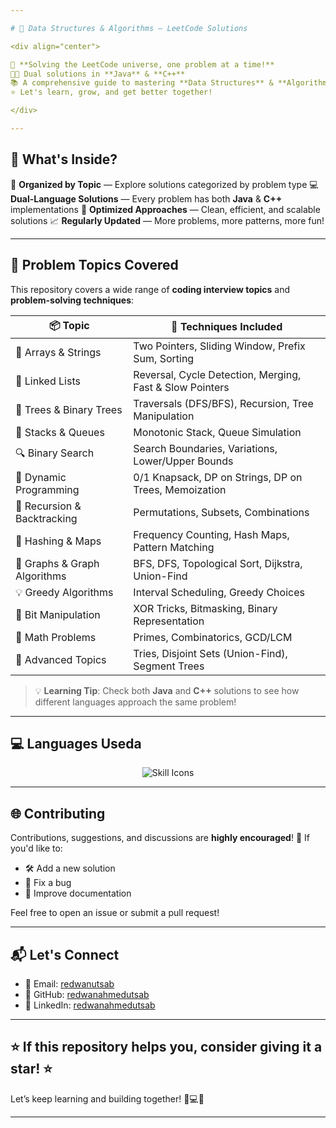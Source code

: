 ```yaml
---

# 🚀 Data Structures & Algorithms — LeetCode Solutions

<div align="center">

🧮 **Solving the LeetCode universe, one problem at a time!**
👨‍💻 Dual solutions in **Java** & **C++**
📚 A comprehensive guide to mastering **Data Structures** & **Algorithms**
⭐ Let's learn, grow, and get better together!

</div>

---
```


## 📂 What's Inside?

🎯 **Organized by Topic** — Explore solutions categorized by problem type
💻 **Dual-Language Solutions** — Every problem has both **Java** & **C++** implementations
🚀 **Optimized Approaches** — Clean, efficient, and scalable solutions
📈 **Regularly Updated** — More problems, more patterns, more fun!

---

## 🧠 Problem Topics Covered

This repository covers a wide range of **coding interview topics** and **problem-solving techniques**:

| 📦 Topic                     | 🚀 Techniques Included                                   |
| ---------------------------- | -------------------------------------------------------- |
| 🔢 Arrays & Strings          | Two Pointers, Sliding Window, Prefix Sum, Sorting        |
| 🔗 Linked Lists              | Reversal, Cycle Detection, Merging, Fast & Slow Pointers |
| 🌲 Trees & Binary Trees      | Traversals (DFS/BFS), Recursion, Tree Manipulation       |
| 🧱 Stacks & Queues           | Monotonic Stack, Queue Simulation                        |
| 🔍 Binary Search             | Search Boundaries, Variations, Lower/Upper Bounds        |
| 🎯 Dynamic Programming       | 0/1 Knapsack, DP on Strings, DP on Trees, Memoization    |
| 🧭 Recursion & Backtracking  | Permutations, Subsets, Combinations                      |
| 🔑 Hashing & Maps            | Frequency Counting, Hash Maps, Pattern Matching          |
| 🌉 Graphs & Graph Algorithms | BFS, DFS, Topological Sort, Dijkstra, Union-Find         |
| 💡 Greedy Algorithms         | Interval Scheduling, Greedy Choices                      |
| 🧩 Bit Manipulation          | XOR Tricks, Bitmasking, Binary Representation            |
| 🧮 Math Problems             | Primes, Combinatorics, GCD/LCM                           |
| 🔧 Advanced Topics           | Tries, Disjoint Sets (Union-Find), Segment Trees         |

> 💡 **Learning Tip**: Check both **Java** and **C++** solutions to see how different languages approach the same problem!

---

## 💻 Languages Useda

<p align="center">
  <img src="https://skillicons.dev/icons?i=java,cpp,leetcode,git" alt="Skill Icons" />
</p>

---

## 🌐 Contributing

Contributions, suggestions, and discussions are **highly encouraged**! 🚀
If you'd like to:

* 🛠️ Add a new solution
* 🐛 Fix a bug
* 📝 Improve documentation

Feel free to open an issue or submit a pull request!

---

## 📬 Let's Connect

* 📧 Email: [redwanutsab](mailto:redwanutsab@gmail.com)
* 🐙 GitHub: [redwanahmedutsab](https://github.com/redwanahmedutsab)
* 💼 LinkedIn: [redwanahmedutsab](https://linkedin.com/in/redwanahmedutsab)

---

## ⭐ If this repository helps you, consider giving it a star! ⭐

Let’s keep learning and building together! 🧠💻✨

---
